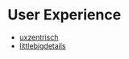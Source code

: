# User Experience #

- [uxzentrisch](http://uxzentrisch.de/)
- [littlebigdetails](http://littlebigdetails.com/)
